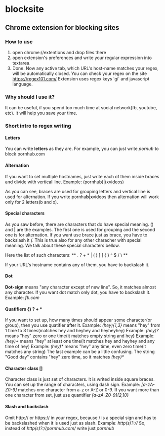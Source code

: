 # blocksite
## Chrome extension for blocking sites
### How to use
1. open chrome://extentions and drop files there
2. open extension's preferences and write your regular expression into textarea.
3. Done.
Now any active tab, which URL's host-name matches your regex, will be automatically closed.
You can check your regex on the site https://regex101.com/
Extension uses regex keys 'gi' and javascript language.

### Why should I use it?
It can be useful, if you spend too much time at social network(fb, youtube, etc). It will help you save your time. 

### Short intro to regex writing
#### Letters
You can write **letters** as they are. For example, you can just write _pornub_ to block pornhub.com

#### Alternation
If you want to set multiple hostnames, just write each of them inside braces and divide with vertical line.
Example: (pornhub)|(xvideos)

As you can see, braces are used for grouping letters and vertical line is used for alternation. If you write pornhu**b**|**x**videos then alternation will work only for 2 letters(b and x).

#### Special characters
As you saw before, there are characters that do have special meaning. () and | are the examples.
The first one is used for grouping and the second one is for alternation. If you want use brace just as brace, you have to backslash it _\(_. This is true also for any other characher with special meaning. We talk about these special characters bellow.

Here the list of such characters: ** . ? + * | ( ) [ ] { } ^ $ / \ **

If your URL's hostname contains any of them, you have to backslash it.

#### Dot
**Dot-sign** means "any character except of new line". So, it matches almost any character. If you want dot match only dot, you have to backslash it. Example: _fb\.com_

#### Quatifiers {} ? + * 
If you want to set up, how many times should appear some character(or group), then you use quatifier after it.
Example: _(hey){1,3}_ means "hey" from 1 time to 3 times(matches hey and heyhey and heyheyhey)
Example: _(hey)?_ means "hey" zero or one time(it matches empty string and hey)
Example: _(hey)+_ means "hey" at least one time(it matches hey and heyhey and any time of hey)
Example: _(hey)*_ means "hey" any time, even zero time(it matches any string)
The last example can be a little confusing. The string "Good day" contains "hey" zero time, so it matches _(hey)*_

#### Character class []
Character class is just set of characters. It is writed inside square braces. You can set up the range of characters, using dash sign.
Example: _[a-zA-Z0-9]_ matches one character from a-z or A-Z or 0-9.
If you want more than one character from set, just use quantifier _[a-zA-Z0-9]{2,10}_

#### Slash and backslash
Omit http:// or https:// in your regex, because / is a special sign and has to be backslashed when it is used just as slash. Example: _http(s)?:\/\/_
So, instead of _http(s)?:\/\/pornhub.com\/_ write just _pornhub_




